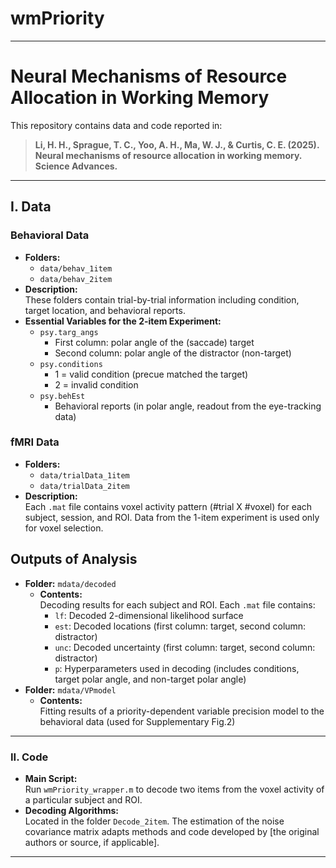 # wmPriority

---

# Neural Mechanisms of Resource Allocation in Working Memory

This repository contains data and code reported in:

> **Li, H. H., Sprague, T. C., Yoo, A. H., Ma, W. J., & Curtis, C. E. (2025). Neural mechanisms of resource allocation in working memory. Science Advances.**

---

## I. Data

### Behavioral Data
- **Folders:**  
  - `data/behav_1item`
  - `data/behav_2item`
- **Description:**  
  These folders contain trial-by-trial information including condition, target location, and behavioral reports.
- **Essential Variables for the 2-item Experiment:**
  - `psy.targ_angs`  
    * First column: polar angle of the (saccade) target  
    * Second column: polar angle of the distractor (non-target)
  - `psy.conditions`  
    * 1 = valid condition (precue matched the target)  
    * 2 = invalid condition
  - `psy.behEst`  
    * Behavioral reports (in polar angle, readout from the eye-tracking data)

### fMRI Data
- **Folders:**  
  - `data/trialData_1item`
  - `data/trialData_2item`
- **Description:**  
  Each `.mat` file contains voxel activity pattern (#trial X #voxel) for each subject, session, and ROI. Data from the 1-item experiment is used only for voxel selection.

## Outputs of Analysis
- **Folder:** `mdata/decoded`
  - **Contents:**  
    Decoding results for each subject and ROI. Each `.mat` file contains:
    - `lf`: Decoded 2-dimensional likelihood surface
    - `est`: Decoded locations (first column: target, second column: distractor)
    - `unc`: Decoded uncertainty (first column: target, second column: distractor)
    - `p`: Hyperparameters used in decoding (includes conditions, target polar angle, and non-target polar angle)
- **Folder:** `mdata/VPmodel`
  - **Contents:**  
    Fitting results of a priority-dependent variable precision model to the behavioral data (used for Supplementary Fig.2)

---

### II. Code

- **Main Script:**  
  Run `wmPriority_wrapper.m` to decode two items from the voxel activity of a particular subject and ROI.
- **Decoding Algorithms:**  
  Located in the folder `Decode_2item`. The estimation of the noise covariance matrix adapts methods and code developed by [the original authors or source, if applicable].

---
